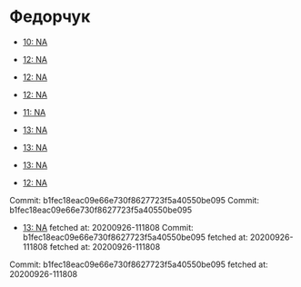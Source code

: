 # Федорчук
- [10: NA](10.md)
- [12: NA](12.md)
- [12: NA](12.md)
- [12: NA](12.md)
- [11: NA](11.md)
- [13: NA](13.md)
- [13: NA](13.md)
- [13: NA](13.md)


- [12: NA](12.md)

Commit: b1fec18eac09e66e730f8627723f5a40550be095
Commit: b1fec18eac09e66e730f8627723f5a40550be095
- [13: NA](13.md)
 fetched at: 20200926-111808
Commit: b1fec18eac09e66e730f8627723f5a40550be095
 fetched at: 20200926-111808
 fetched at: 20200926-111808

Commit: b1fec18eac09e66e730f8627723f5a40550be095
 fetched at: 20200926-111808
